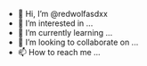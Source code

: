 - 👋 Hi, I’m @redwolfasdxx
- 👀 I’m interested in ...
- 🌱 I’m currently learning ...
- 💞️ I’m looking to collaborate on ...
- 📫 How to reach me ...

<!---
redwolfasdxx/redwolfasdxx is a ✨ special ✨ repository because its `README.md` (this file) appears on your GitHub profile.
You can click the Preview link to take a look at your changes.
--->
